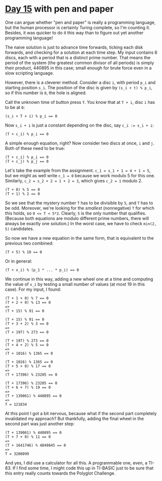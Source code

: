 # [Day 15](http://adventofcode.com/2016/day/15) with pen and paper

One can argue whether "pen and paper" is really a programming language, but the
human processor is certainly Turing complete, so I'm counting it. Besides, it
was quicker to do it this way than to figure out yet another programming
language!

The naive solution is just to advance time forwards, ticking each disk
forwards, and checking for a solution at each time step. My input contains 6
discs, each with a period that is a distinct prime number. That means the
period of the system (the greatest common divisor of all periods) is simply
their product, 440895 in this case; small enough for brute force even in a slow
scripting language.

However, there is a cleverer method. Consider a disc `i`, with period `p_i` and
starting position `s_i`. The position of the disc is given by `(s_i + t) %
p_i`, so if this number is `0`, the hole is aligned.

Call the unknown time of button press `T`. You know that at `T + i`, disc `i`
has to be at `0`:

    (s_i + T + i) % p_i == 0

Now `s_i + i` is just a constant depending on the disc, say `c_i := s_i + i`:

    (T + c_i) % p_i == 0

A simple enough equation, right? Now consider two discs at once, `i` and `j`.
Both of these need to be true:

    (T + c_i) % p_i == 0
    (T + c_j) % p_j == 0

Let's take the example from the assignment. `c_1 = s_1 + 1 = 4 + 1 = 5`, but we
might as well write `c_1 = 0` because we work modulo 5 for this one. Similarly,
`c_2 = s_2 + 2 = 1 + 2 = 3`, which gives `c_2 = 1` modulo 2.

    (T + 0) % 5 == 0
    (T + 1) % 2 == 0

So we see that the mystery number `T` has to be divisible by `5`, and `T` has
to be odd. Moreover, we're looking for the _smallest_ (nonnegative) `T` for
which this holds, so `0 <= T < 5*2`. Clearly, `5` is the only number that
qualifies. (Because both equations are modulo different prime numbers, there
will always be exactly one solution.) In the worst case, we have to check
`min(2, 5)` candidates.

So now we have a new equation in the same form, that is equivalent to the
previous two combined:

    (T + 5) % 10 == 0

Or in general:

    (T + x_i) % (p_1 * ... * p_i) == 0

We continue in this way, adding a new wheel one at a time and computing the
value of `x_i` by testing a small number of values (at most 19 in this case).
For my input, I found:

    (T + 1 + 0) % 7 == 0
    (T + 2 + 0) % 13 == 0
    =>
    (T + 15) % 91 == 0

    (T + 15) % 91 == 0
    (T + 3 + 2) % 3 == 0
    =>
    (T + 197) % 273 == 0

    (T + 197) % 273 == 0
    (T + 4 + 2) % 5 == 0
    =>
    (T + 1016) % 1365 == 0

    (T + 1016) % 1365 == 0
    (T + 5 + 0) % 17 == 0
    =>
    (T + 17396) % 23205 == 0

    (T + 17396) % 23205 == 0
    (T + 6 + 7) % 19 == 0
    =>
    (T + 139061) % 440895 == 0
    =>
    T = 121834

At this point I got a bit nervous, because what if the second part completely
invalidated my approach? But thankfully, adding the final wheel in the second
part was just another step:

    (T + 139061) % 440895 == 0
    (T + 7 + 0) % 11 == 0
    =>
    (T + 1641746) % 4849845 == 0
    =>
    T = 3208099

And yes, I did use a calculator for all this. A programmable one, even, a
TI-83. If I find some time, I might code this up in TI-BASIC just to be sure
that this entry really counts towards the Polyglot Challenge.
